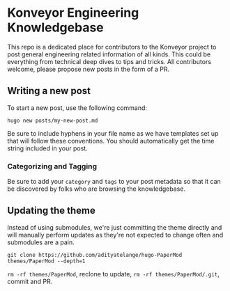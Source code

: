 # Konveyor Engineering Knowledgebase

This repo is a dedicated place for contributors to the Konveyor project to post
general engineering related information of all kinds. This could be everything
from technical deep dives to tips and tricks. All contributors welcome, please
propose new posts in the form of a PR.

## Writing a new post

To start a new post, use the following command:

`hugo new posts/my-new-post.md`

Be sure to include hyphens in your file name as we have templates set up that
will follow these conventions. You should automatically get the time string
included in your post.

### Categorizing and Tagging

Be sure to add your `category` and `tags` to your post metadata so that it can
be discovered by folks who are browsing the knowledgebase.

## Updating the theme

Instead of using submodules, we're just committing the theme directly and will
manually perform updates as they're not expected to change often and submodules
are a pain.

`git clone https://github.com/adityatelange/hugo-PaperMod themes/PaperMod --depth=1`

`rm -rf themes/PaperMod`, reclone to update, `rm -rf themes/PaperMod/.git`, commit and PR.
